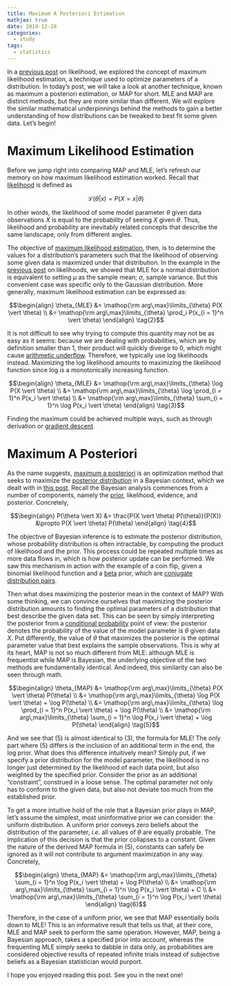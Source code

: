 ```yaml
---
title: Maximum A Posteriori Estimation
mathjax: true
date: 2019-12-28
categories:
  - study
tags:
  - statistics
---
```

In a [previous post] on likelihood, we explored the concept of maximum likelihood estimation, a technique used to optimize parameters of a distribution. In today’s post, we will take a look at another technique, known as maximum a posteriori estimation, or MAP for short. MLE and MAP are distinct methods, but they are more similar than different. We will explore the similar mathematical underpinnings behind the methods to gain a better understanding of how distributions can be tweaked to best fit some given data. Let’s begin!

# Maximum Likelihood Estimation

Before we jump right into comparing MAP and MLE, let’s refresh our memory on how maximum likelihood estimation worked. Recall that [likelihood] is defined as

$$\mathcal{L}(\theta \vert x) = P(X = x \vert \theta) \tag{1}$$

In other words, the likelihood of some model parameter $\theta$ given data observations $X$ is equal to the probability of seeing $X$ given $\theta$. Thus, likelihood and probability are inevitably related concepts that describe the same landscape, only from different angles.

The objective of [maximum likelihood estimation], then, is to determine the values for a distribution’s parameters such that the likelihood of observing some given data is maximized under that distribution. In the example in the [previous post] on likelihoods, we showed that MLE for a normal distribution is equivalent to setting $\mu$ as the sample mean; $\sigma$, sample variance. But this convenient case was specific only to the Gaussian distribution. More generally, maximum likelihood estimation can be expressed as:

$$\begin{align} \theta_{MLE} &= \mathop{\rm arg\,max}\limits_{\theta} P(X \vert \theta) \\ &= \mathop{\rm arg\,max}\limits_{\theta} \prod_i P(x_{i = 1}^n \vert \theta) \end{align} \tag{2}$$

It is not difficult to see why trying to compute this quantity may not be as easy as it seems: because we are dealing with probabilities, which are by definition smaller than 1, their product will quickly diverge to 0, which might cause [arithmetic underflow]. Therefore, we typically use log likelihoods instead. Maximizing the log likelihood amounts to maximizing the likelihood function since log is a monotonically increasing function.

$$\begin{align} \theta_{MLE} &= \mathop{\rm arg\,max}\limits_{\theta} \log P(X \vert \theta) \\ &= \mathop{\rm arg\,max}\limits_{\theta} \log \prod_{i = 1}^n P(x_i \vert \theta) \\ &= \mathop{\rm arg\,max}\limits_{\theta} \sum_{i = 1}^n \log P(x_i \vert \theta) \end{align} \tag{3}$$

Finding the maximum could be achieved multiple ways, such as through derivation or [gradient descent]. 

# Maximum A Posteriori

As the name suggests, [maximum a posteriori] is an optimization method that seeks to maximize the [posterior distribution] in a Bayesian context, which we dealt with in [this post]. Recall the Bayesian analysis commences from a number of components, namely the [prior], likelihood, evidence, and posterior. Concretely,

$$\begin{align} P(\theta \vert X) &= \frac{P(X \vert \theta) P(\theta)}{P(X)} &\propto P(X \vert \theta) P(\theta) \end{align} \tag{4}$$

The objective of Bayesian inference is to estimate the posterior distribution, whose probability distribution is often intractable, by computing the product of likelihood and the prior. This process could be repeated multiple times as more data flows in, which is how posterior update can be performed. We saw this mechanism in action with the example of a coin flip, given a binomial likelihood function and a [beta] prior, which are [conjugate distribution pairs].

Then what does maximizing the posterior mean in the context of MAP? With some thinking, we can convince ourselves that maximizing the posterior distribution amounts to finding the optimal parameters of a distribution that best describe the given data set. This can be seen by simply interpreting the posterior from a [conditional probability] point of view: the posterior denotes the probability of the value of the model parameter is $\theta$ given data $X$. Put differently, the value of $\theta$ that maximizes the posterior is the optimal parameter value that best explains the sample observations. This is why at its heart, MAP is not so much different from MLE: although MLE is frequentist while MAP is Bayesian, the underlying objective of the two methods are fundamentally identical. And indeed, this similarity can also be seen through math.

$$\begin{align} \theta_{MAP} &= \mathop{\rm arg\,max}\limits_{\theta} P(X \vert \theta) P(\theta) \\ &= \mathop{\rm arg\,max}\limits_{\theta} \log P(X \vert \theta) + \log P(\theta) \\ &= \mathop{\rm arg\,max}\limits_{\theta} \log \prod_{i = 1}^n P(x_i \vert \theta) + \log P(\theta) \\ &= \mathop{\rm arg\,max}\limits_{\theta} \sum_{i = 1}^n \log P(x_i \vert \theta) + \log P(\theta) \end{align} \tag{5}$$

And we see that (5) is almost identical to (3), the formula for MLE! The only part where (5) differs is the inclusion of an additional term in the end, the log prior. What does this difference intuitively mean? Simply put, if we specify a prior distribution for the model parameter, the likelihood is no longer just determined by the likelihood of each data point, but also weighted by the specified prior. Consider the prior as an additional “constraint”, construed in a loose sense. The optimal parameter not only has to conform to the given data, but also not deviate too much from the established prior. 

To get a more intuitive hold of the role that a Bayesian prior plays in MAP, let’s assume the simplest, most uninformative prior we can consider: the uniform distribution. A uniform prior conveys zero beliefs about the distribution of the parameter, *i.e.* all values of $\theta$ are equally probable. The implication of this decision is that the prior collapses to a constant. Given the nature of the derived MAP formula in (5), constants can safely be ignored as it will not contribute to argument maximization in any way. Concretely,

$$\begin{align} \theta_{MAP} &= \mathop{\rm arg\,max}\limits_{\theta} \sum_{i = 1}^n \log P(x_i \vert \theta) + \log P(\theta) \\ &= \mathop{\rm arg\,max}\limits_{\theta} \sum_{i = 1}^n \log P(x_i \vert \theta) + C \\ &= \mathop{\rm arg\,max}\limits_{\theta} \sum_{i = 1}^n \log P(x_i \vert \theta) \end{align} \tag{6}$$

Therefore, in the case of a uniform prior, we see that MAP essentially boils down to MLE! This is an informative result that tells us that, at their core, MLE and MAP seek to perform the same operation. However, MAP, being a Bayesian approach, takes a specified prior into account, whereas the frequenting MLE simply seeks to dabble in data only, as probabilities are considered objective results of repeated infinite trials instead of subjective beliefs as a Bayesian statistician would purport. 

I hope you enjoyed reading this post. See you in the next one!

[previous post]: https://jaketae.github.io/study/likelihood/
[this post]: https://jaketae.github.io/study/bayes/
[likelihood]: https://en.wikipedia.org/wiki/Likelihood_function
[maximum likelihood estimation]: https://en.wikipedia.org/wiki/Maximum_likelihood_estimation
[arithmetic underflow]: https://en.wikipedia.org/wiki/Arithmetic_underflow
[gradient descent]: https://en.wikipedia.org/wiki/Gradient_descent
[maximum a posteriori]: https://en.wikipedia.org/wiki/Maximum_a_posteriori_estimation
[posterior distribution]: https://en.wikipedia.org/wiki/Posterior_probability
[prior]: https://en.wikipedia.org/wiki/Prior_probability
[beta]: https://en.wikipedia.org/wiki/Beta_distribution
[conjugate distribution pairs]: https://en.wikipedia.org/wiki/Conjugate_prior
[conditional probability]: https://en.wikipedia.org/wiki/Conditional_probability
